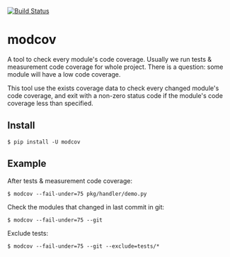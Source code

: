 [![Build Status](https://travis-ci.org/coldnight/modcov.svg?branch=master)](https://travis-ci.org/coldnight/modcov)

modcov
======

A tool to check every module's code coverage. Usually we run tests & measurement
code coverage for whole project. There is a question: some module will have a low
code coverage.

This tool use the exists coverage data to check every changed module's code coverage,
and exit with a non-zero status code if the module's code coverage less than specified.

## Install

```shell
$ pip install -U modcov
```

## Example

After tests & measurement code coverage:

```shell
$ modcov --fail-under=75 pkg/handler/demo.py
```

Check the modules that changed in last commit in git:

```shell
$ modcov --fail-under=75 --git
```

Exclude tests:

```shell
$ modcov --fail-under=75 --git --exclude=tests/*
```
